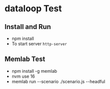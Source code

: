 # dataloop Test

## Install and Run
- npm install
- To start server ```http-server```

## Memlab Test
- npm install -g memlab
- nvm use 16
- memlab run --scenario ./scenario.js --headful